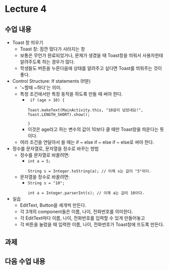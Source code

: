 # Lecture 4

## 수업 내용
- Toast 창 띄우기
    - Toast 창: 잠깐 떴다가 사라지는 창
    - 보통은 무언가 완료되었거나, 문제가 생겼을 때 Toast창을 띄워서 사용자한테 알려주도록 하는 경우가 많다.
    - 학생들도 버튼을 누른다음에 상태를 알려주고 싶다면 Toast를 띄워주는 것이 좋다.
- Control Structure: If statements (If문)
    - '~할때 ~하다'는 의미.
    - 특정 조건에서만 특정 동작을 하도록 만들 때 써야 한다.
        - <code> if (age > 10) {  
            Toast.makeText(MainActivity.this, "10살이 넘었네요!", Toast.LENGTH_SHORT).show();  
        } </code>
        - 이것은 age라고 하는 변수의 값이 10보다 클 때만 Toast창을 띄운다는 뜻이다.
    - 여러 조건을 연달아서 쓸 때는 if ~ else if ~ else if ~ else로 써야 한다.
- 정수를 문자열로, 문자열을 정수로 바꾸는 방법
    - 정수를 문자열로 바꿀려면:
        - <code>int a = 5;  
        String s = Integer.toString(a); // 이제 s는 값이 "5"이다.  </code>
    - 문자열을 정수로 바꿀려면:
        - <code>String s = "10";  
        int a = Integer.parserInt(s); // 이제 a는 값이 10이다.  </code>
- 실습
    - EditText, Button을 세개씩 만든다.
    - 각 3개의 component들은 이름, 나이, 전화번호를 의미한다.
    - 각 EditText마다 이름, 나이, 전화번호를 입력할 수 있게 만들어놓고
    - 각 버튼을 눌렀을 때 입력한 이름, 나이, 전화번호가 Toast창에 뜨도록 만든다.

## 과제

## 다음 수업 내용
